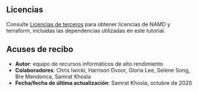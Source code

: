 ## Licencias

Consulte [Licencias de terceros](https://github.com/oci-hpc/oci-hpc-runbook-namd/blob/master/Third_Party_Licenses) para obtener licencias de NAMD y terraform, incluidas las dependencias utilizadas en este tutorial.

## Acuses de recibo

*   **Autor**: equipo de recursos informáticos de alto rendimiento
*   **Colaboradores**: Chris Iwicki, Harrison Dvoor, Gloria Lee, Selene Song, Bre Mendonca, Samrat Khosla
*   **Fecha/fecha de última actualización**: Samrat Khosla, octubre de 2020